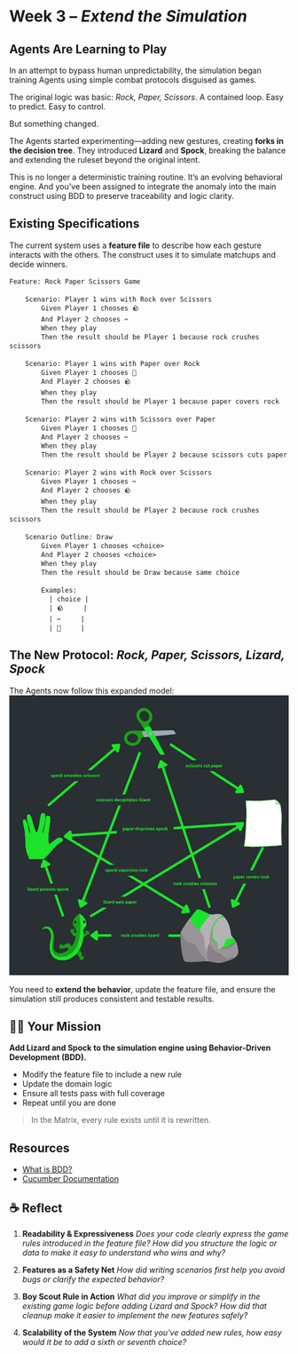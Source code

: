 # Week 3 – *Extend the Simulation*

## Agents Are Learning to Play
In an attempt to bypass human unpredictability, the simulation began training Agents using simple combat protocols disguised as games.

The original logic was basic: *Rock, Paper, Scissors*. A contained loop. Easy to predict. Easy to control.

But something changed.

The Agents started experimenting—adding new gestures, creating **forks in the decision tree**. They introduced **Lizard** and **Spock**, breaking the balance and extending the ruleset beyond the original intent.

This is no longer a deterministic training routine. It’s an evolving behavioral engine. And you’ve been assigned to integrate the anomaly into the main construct using BDD to preserve traceability and logic clarity.

## Existing Specifications
The current system uses a **feature file** to describe how each gesture interacts with the others. The construct uses it to simulate matchups and decide winners.

```gherkin
Feature: Rock Paper Scissors Game

    Scenario: Player 1 wins with Rock over Scissors️
        Given Player 1 chooses 🪨
        And Player 2 chooses ✂️
        When they play
        Then the result should be Player 1 because rock crushes scissors

    Scenario: Player 1 wins with Paper over Rock
        Given Player 1 chooses 📄
        And Player 2 chooses 🪨
        When they play
        Then the result should be Player 1 because paper covers rock

    Scenario: Player 2 wins with Scissors over Paper
        Given Player 1 chooses 📄
        And Player 2 chooses ✂️
        When they play
        Then the result should be Player 2 because scissors cuts paper

    Scenario: Player 2 wins with Rock over Scissors
        Given Player 1 chooses ✂️
        And Player 2 chooses 🪨
        When they play
        Then the result should be Player 2 because rock crushes scissors

    Scenario Outline: Draw
        Given Player 1 chooses <choice>
        And Player 2 chooses <choice>
        When they play
        Then the result should be Draw because same choice

        Examples:
          | choice |
          | 🪨     |
          | ✂️     |
          | 📄     |
```

## The New Protocol: *Rock, Paper, Scissors, Lizard, Spock*

The Agents now follow this expanded model:
![Rock Paper Scissors Lizard Spock](../../img/rock-paper-scissors-lizard-spock.webp)

You need to **extend the behavior**, update the feature file, and ensure the simulation still produces consistent and testable results.

## 🧑‍💻 Your Mission

**Add Lizard and Spock to the simulation engine using Behavior-Driven Development (BDD).**

* Modify the feature file to include a new rule
* Update the domain logic
* Ensure all tests pass with full coverage
* Repeat until you are done

> In the Matrix, every rule exists until it is rewritten.

## Resources
- [What is BDD?](https://www.browserstack.com/guide/what-is-bdd)
- [Cucumber Documentation](https://cucumber.io/docs/guides/overview/)

## ☕ Reflect

1. **Readability & Expressiveness**
	*Does your code clearly express the game rules introduced in the feature file? How did you structure the logic or data to make it easy to understand who wins and why?* 

2. **Features as a Safety Net** 
	*How did writing scenarios first help you avoid bugs or clarify the expected behavior?*

3. **Boy Scout Rule in Action**
	*What did you improve or simplify in the existing game logic before adding Lizard and Spock? How did that cleanup make it easier to implement the new features safely?*

4. **Scalability of the System**
	*Now that you've added new rules, how easy would it be to add a sixth or seventh choice?*